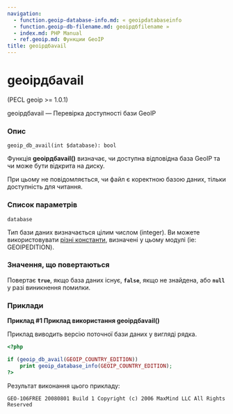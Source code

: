 ```yaml
---
navigation:
  - function.geoip-database-info.md: « geoipdatabaseinfo
  - function.geoip-db-filename.md: geoipдбfilename »
  - index.md: PHP Manual
  - ref.geoip.md: Функции GeoIP
title: geoipдбavail
---
```

# geoipдбavail

(PECL geoip >= 1.0.1)

geoipдбavail — Перевірка доступності бази GeoIP

### Опис

```methodsynopsis
geoip_db_avail(int $database): bool
```

Функція **geoipдбavail()** визначає, чи доступна відповідна база GeoIP та чи може бути відкрита на диску.

При цьому не повідомляється, чи файл є коректною базою даних, тільки доступність для читання.

### Список параметрів

`database`

Тип бази даних визначається цілим числом (integer). Ви можете використовувати [різні константи](geoip.constants.md), визначені у цьому модулі (ie: GEOIPEDITION).

### Значення, що повертаються

Повертає **`true`**, якщо база даних існує, **`false`**, якщо не знайдена, або **`null`** у разі виникнення помилки.

### Приклади

**Приклад #1 Приклад використання **geoipдбavail()****

Приклад виводить версію поточної бази даних у вигляді рядка.

```php
<?php

if (geoip_db_avail(GEOIP_COUNTRY_EDITION))
    print geoip_database_info(GEOIP_COUNTRY_EDITION);
?>
```

Результат виконання цього прикладу:

```
GEO-106FREE 20080801 Build 1 Copyright (c) 2006 MaxMind LLC All Rights Reserved
```
